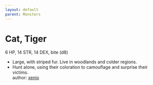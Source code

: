 ```yaml
---
layout: default
parent: Monsters 
--- 
```

# Cat, Tiger
6 HP, 14 STR, 14 DEX, bite (d8)  
- Large, with striped fur.   Live in woodlands and colder regions.  
- Hunt alone, using their coloration to camouflage and surprise their victims.  
author: [xenio](https://xenioinabottle.blogspot.com) 
